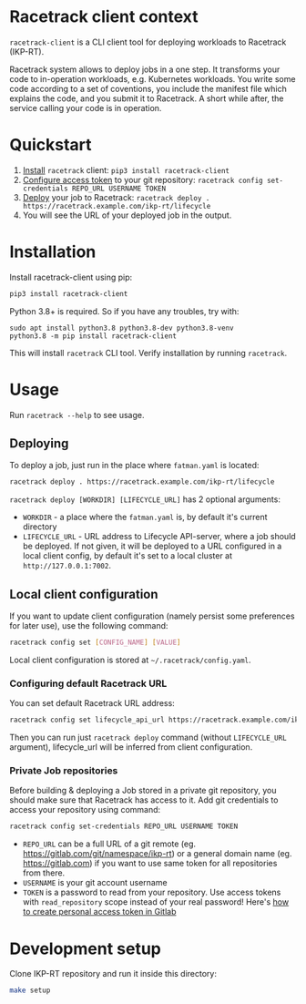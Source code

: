 # Racetrack client context
`racetrack-client` is a CLI client tool for deploying workloads to Racetrack (IKP-RT).

Racetrack system allows to deploy jobs in a one step.
It transforms your code to in-operation workloads, e.g. Kubernetes workloads.
You write some code according to a set of coventions, you include the manifest file which explains the code, 
and you submit it to Racetrack. A short while after, the service calling your code is in operation.

# Quickstart
1. [Install](#installation) `racetrack` client: `pip3 install racetrack-client`
1. [Configure access token](#private-job-repositories) to your git repository: `racetrack config set-credentials REPO_URL USERNAME TOKEN`
1. [Deploy](#deploying) your job to Racetrack: `racetrack deploy . https://racetrack.example.com/ikp-rt/lifecycle`
1. You will see the URL of your deployed job in the output.

# Installation
Install racetrack-client using pip:
```bash
pip3 install racetrack-client
```

Python 3.8+ is required. So if you have any troubles, try with:
```
sudo apt install python3.8 python3.8-dev python3.8-venv
python3.8 -m pip install racetrack-client
```

This will install `racetrack` CLI tool. Verify installation by running `racetrack`.

# Usage
Run `racetrack --help` to see usage.

## Deploying
To deploy a job, just run in the place where `fatman.yaml` is located:
```bash
racetrack deploy . https://racetrack.example.com/ikp-rt/lifecycle
```

`racetrack deploy [WORKDIR] [LIFECYCLE_URL]` has 2 optional arguments:
- `WORKDIR` - a place where the `fatman.yaml` is, by default it's current directory
- `LIFECYCLE_URL` - URL address to Lifecycle API-server, where a job should be deployed. 
  If not given, it will be deployed to a URL configured in a local client config, 
  by default it's set to a local cluster at `http://127.0.0.1:7002`.

## Local client configuration
If you want to update client configuration (namely persist some preferences for later use), use the following command: 
```bash
racetrack config set [CONFIG_NAME] [VALUE]
```
Local client configuration is stored at `~/.racetrack/config.yaml`.

### Configuring default Racetrack URL
You can set default Racetrack URL address: 
```bash
racetrack config set lifecycle_api_url https://racetrack.example.com/ikp-rt/lifecycle
```
Then you can run just `racetrack deploy` command (without `LIFECYCLE_URL` argument), lifecycle_url will be inferred from client configuration.

### Private Job repositories
Before building & deploying a Job stored in a private git repository, you should make sure that Racetrack has access to it.
Add git credentials to access your repository using command:
```bash
racetrack config set-credentials REPO_URL USERNAME TOKEN
```

- `REPO_URL` can be a full URL of a git remote (eg. https://gitlab.com/git/namespace/ikp-rt)
or a general domain name (eg. https://gitlab.com) if you want to use same token for all repositories from there.
- `USERNAME` is your git account username
- `TOKEN` is a password to read from your repository.
  Use access tokens with `read_repository` scope instead of your real password!
  Here's [how to create personal access token in Gitlab](https://docs.gitlab.com/ee/user/profile/personal_access_tokens.html#creating-a-personal-access-token)


# Development setup
Clone IKP-RT repository and run it inside this directory:
```bash
make setup
```
